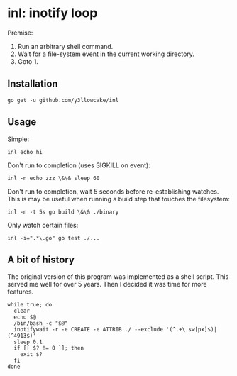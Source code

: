# inl: inotify loop

Premise:
1. Run an arbitrary shell command.
2. Wait for a file-system event in the current working directory.
3. Goto 1.

## Installation
`go get -u github.com/y3llowcake/inl`

## Usage
Simple:

`inl echo hi`

Don't run to completion (uses SIGKILL on event):

`inl -n echo zzz \&\& sleep 60`

Don't run to completion, wait 5 seconds before re-establishing watches. This is
may be useful when running a build step that touches the filesystem:

`inl -n -t 5s go build \&\& ./binary`

Only watch certain files:

`inl -i=".*\.go" go test ./...`

## A bit of history
The original version of this program was implemented as a shell script. This served me well for over 5 years. Then I decided it was time for more features.

```
while true; do
  clear
  echo $@
  /bin/bash -c "$@"
  inotifywait -r -e CREATE -e ATTRIB ./ --exclude '(^.+\.sw[px]$)|(^4913$)'
  sleep 0.1
  if [[ $? != 0 ]]; then
    exit $?
  fi
done
```
